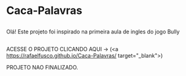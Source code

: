 # Caca-Palavras
##
Olá! Este projeto foi inspirado na primeira aula de ingles do jogo Bully
##
ACESSE O PROJETO CLICANDO AQUI -> (<a https://rafaelfusco.github.io/Caca-Palavras/ target="_blank">)

PROJETO NAO FINALIZADO.
